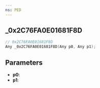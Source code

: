 ```yaml
---
ns: PED
---
```

## _0x2C76FA0E01681F8D

```c
// 0x2C76FA0E01681F8D
Any _0x2C76FA0E01681F8D(Any p0, Any p1);
```

## Parameters
* **p0**:
* **p1**:
